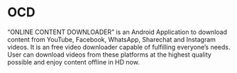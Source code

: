 # OCD
“ONLINE CONTENT DOWNLOADER” is an Android Application to download content  from YouTube, Facebook, WhatsApp, Sharechat and Instagram videos. It is an free video  downloader capable of fulfilling everyone’s needs. User can download videos from  these platforms at the highest quality possible and enjoy content offline in HD now.
